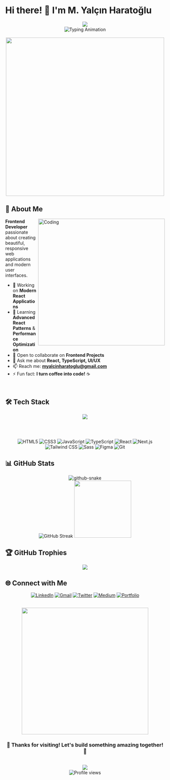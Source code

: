 # Hi there! 👋 I'm M. Yalçın Haratoğlu

<div align="center">
  <img src="https://capsule-render.vercel.app/api?type=waving&color=gradient&customColorList=6,11,20&height=200&section=header&text=Frontend%20Developer&fontSize=50&fontColor=fff&animation=fadeIn&fontAlignY=38&desc=Creating%20Digital%20Experiences&descAlignY=55&descSize=18"/>
</div>

<div align="center">
  <img src="https://readme-typing-svg.herokuapp.com?font=Fira+Code&size=28&duration=3000&pause=1000&color=6366F1&center=true&vCenter=true&width=600&lines=React+Developer+%E2%9A%A1;JavaScript+Enthusiast+%F0%9F%94%A5;Building+Amazing+Apps+%F0%9F%9A%80" alt="Typing Animation" />
</div>

<br> 

<div align="center">
  <img src="https://user-images.githubusercontent.com/74038190/225813708-98b745f2-7d22-48cf-9150-083f1b00d6c9.gif" width="500">
</div>

## 🚀 About Me

<img align="right" alt="Coding" width="400" src="https://cdn.dribbble.com/users/1162077/screenshots/3848914/programmer.gif">

**Frontend Developer** passionate about creating beautiful, responsive web applications and modern user interfaces.

- 🔭 Working on **Modern React Applications**
- 🌱 Learning **Advanced React Patterns** & **Performance Optimization**
- 👯 Open to collaborate on **Frontend Projects**
- 💬 Ask me about **React, TypeScript, UI/UX**
- 📫 Reach me: **myalcinharatoglu@gmail.com**
- ⚡ Fun fact: **I turn coffee into code!** ☕

<br clear="both">

## 🛠️ Tech Stack

<div align="center">

<img src="https://skillicons.dev/icons?i=html,css,js,ts,react,nextjs,sass,tailwind,figma,git&theme=dark" />

<br><br>

![HTML5](https://img.shields.io/badge/HTML5-E34F26?style=for-the-badge&logo=html5&logoColor=white)
![CSS3](https://img.shields.io/badge/CSS3-1572B6?style=for-the-badge&logo=css3&logoColor=white)
![JavaScript](https://img.shields.io/badge/JavaScript-F7DF1E?style=for-the-badge&logo=javascript&logoColor=black)
![TypeScript](https://img.shields.io/badge/TypeScript-007ACC?style=for-the-badge&logo=typescript&logoColor=white)
![React](https://img.shields.io/badge/React-20232A?style=for-the-badge&logo=react&logoColor=61DAFB)
![Next.js](https://img.shields.io/badge/Next.js-000000?style=for-the-badge&logo=next.js&logoColor=white)
![Tailwind CSS](https://img.shields.io/badge/Tailwind_CSS-38B2AC?style=for-the-badge&logo=tailwind-css&logoColor=white)
![Sass](https://img.shields.io/badge/Sass-CC6699?style=for-the-badge&logo=sass&logoColor=white)
![Figma](https://img.shields.io/badge/Figma-F24E1E?style=for-the-badge&logo=figma&logoColor=white)
![Git](https://img.shields.io/badge/Git-F05032?style=for-the-badge&logo=git&logoColor=white)

</div>

## 📊 GitHub Stats

<div align="center">
<img alt="github-snake" src="https://github.com/yalcinHaratoglu/yalcinHaratoglu/blob/output/github-contribution-grid-snake2.svg" />
<!--   <img height="180em" src="https://github-readme-stats.vercel.app/api?username=yalcinHaratoglu&theme=dark&show_icons=true&hide_border=true&count_private=true"/> -->
</div>

<div align="center">
  <img src="https://github-readme-streak-stats.herokuapp.com/?user=yalcinHaratoglu&theme=dark&hide_border=true" alt="GitHub Streak" />
    <img height="180em" src="https://github-readme-stats.vercel.app/api/top-langs/?username=yalcinHaratoglu&theme=dark&show_icons=true&hide_border=true&layout=compact"/>
</div>

## 🏆 GitHub Trophies

<div align="center">
  <img src="https://github-profile-trophy.vercel.app/?username=yalcinHaratoglu&theme=tokyonight&no-frame=false&no-bg=false&margin-w=4&column=7" />
</div>

## 🌐 Connect with Me

<div align="center">
  
[![LinkedIn](https://img.shields.io/badge/LinkedIn-0077B5?style=for-the-badge&logo=linkedin&logoColor=white)](https://www.linkedin.com/in/myalcinharatoglu/)
[![Gmail](https://img.shields.io/badge/Gmail-D14836?style=for-the-badge&logo=gmail&logoColor=white)](mailto:myalcinharatoglu@gmail.com)
[![Twitter](https://img.shields.io/badge/Twitter-1DA1F2?style=for-the-badge&logo=twitter&logoColor=white)](https://twitter.com/m_yalcin_hrt)
[![Medium](https://img.shields.io/badge/Medium-12100E?style=for-the-badge&logo=medium&logoColor=white)](https://medium.com/@yalcinharat)
[![Portfolio](https://img.shields.io/badge/Portfolio-FF5722?style=for-the-badge&logo=todoist&logoColor=white)](https://github.com/yalcinHaratoglu)

</div>

<br>

<div align="center">
  <img src="https://user-images.githubusercontent.com/74038190/212284158-e840e285-664b-44d7-b79b-e264b5e54825.gif" width="400">
</div>

<div align="center">
  
### 💙 Thanks for visiting! Let's build something amazing together! 🚀

</div>

<br>

<div align="center">
  <img src="https://capsule-render.vercel.app/api?type=waving&color=gradient&customColorList=6,11,20&height=100&section=footer&reversal=true"/>
</div>

<div align="center">
  <img src="https://komarev.com/ghpvc/?username=yalcinHaratoglu&label=Profile%20views&color=6366F1&style=for-the-badge" alt="Profile views" />
</div>
